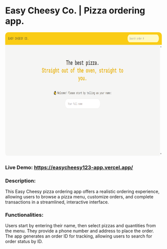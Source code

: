 # Easy Cheesy Co. | Pizza ordering app.

<img src="./public/easycheesy.png" style="height: 400px; width: 100%; border-radius: 10px" />

### Live Demo: https://easycheesy123-app.vercel.app/

### Description:

This Easy Cheesy pizza ordering app offers a realistic ordering experience, allowing users to browse a pizza menu, customize orders, and complete transactions in a streamlined, interactive interface.

### Functionalities:

Users start by entering their name, then select pizzas and quantities from the menu. They provide a phone number and address to place the order. The app generates an order ID for tracking, allowing users to search for order status by ID.

